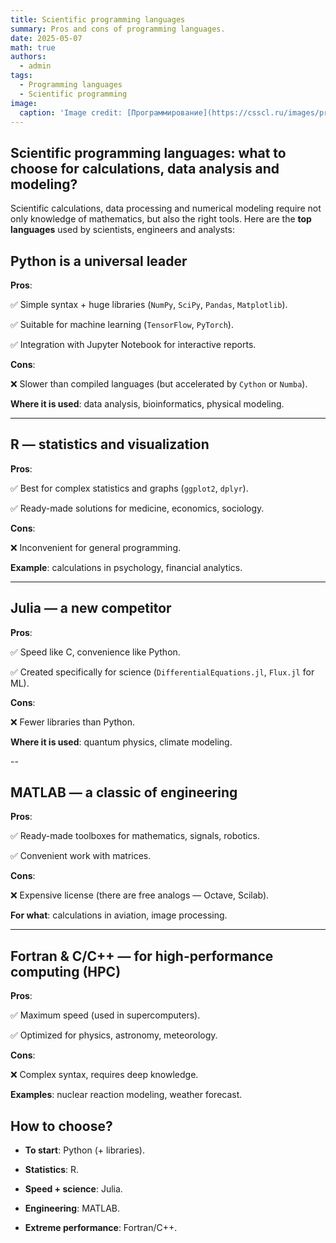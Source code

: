 ```yaml
---
title: Scientific programming languages
summary: Pros and cons of programming languages.
date: 2025-05-07
math: true
authors:
  - admin
tags:
  - Programming languages
  - Scientific programming
image:
  caption: 'Image credit: [Программирование](https://csscl.ru/images/prog.jpg)'
---
```


## Scientific programming languages: what to choose for calculations, data analysis and modeling?

Scientific calculations, data processing and numerical modeling require not only knowledge of mathematics, but also the right tools. Here are the **top languages** used by scientists, engineers and analysts:

## Python is a universal leader

**Pros**:

✅ Simple syntax + huge libraries (`NumPy`, `SciPy`, `Pandas`, `Matplotlib`).

✅ Suitable for machine learning (`TensorFlow`, `PyTorch`).

✅ Integration with Jupyter Notebook for interactive reports.

**Cons**:

❌ Slower than compiled languages ​​(but accelerated by `Cython` or `Numba`).

**Where it is used**: data analysis, bioinformatics, physical modeling.

---

## R — statistics and visualization

**Pros**:

✅ Best for complex statistics and graphs (`ggplot2`, `dplyr`).

✅ Ready-made solutions for medicine, economics, sociology.

**Cons**:

❌ Inconvenient for general programming.

**Example**: calculations in psychology, financial analytics.

---

## Julia — a new competitor

**Pros**:

✅ Speed ​​like C, convenience like Python.

✅ Created specifically for science (`DifferentialEquations.jl`, `Flux.jl` for ML).

**Cons**:

❌ Fewer libraries than Python.

**Where it is used**: quantum physics, climate modeling.

--

## MATLAB — a classic of engineering

**Pros**:

✅ Ready-made toolboxes for mathematics, signals, robotics.

✅ Convenient work with matrices.

**Cons**:

❌ Expensive license (there are free analogs — Octave, Scilab).

**For what**: calculations in aviation, image processing.

---

## Fortran & C/C++ — for high-performance computing (HPC)

**Pros**:

✅ Maximum speed (used in supercomputers).

✅ Optimized for physics, astronomy, meteorology.

**Cons**:

❌ Complex syntax, requires deep knowledge.

**Examples**: nuclear reaction modeling, weather forecast.

## How to choose?

- **To start**: Python (+ libraries).

- **Statistics**: R.

- **Speed ​​+ science**: Julia.

- **Engineering**: MATLAB.

- **Extreme performance**: Fortran/C++.
